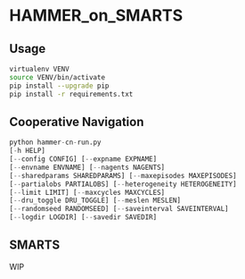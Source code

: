 # HAMMER_on_SMARTS

## Usage

```bash
virtualenv VENV
source VENV/bin/activate 
pip install --upgrade pip 
pip install -r requirements.txt 
```

## Cooperative Navigation

```python
python hammer-cn-run.py
[-h HELP] 
[--config CONFIG] [--expname EXPNAME] 
[--envname ENVNAME] [--nagents NAGENTS] 
[--sharedparams SHAREDPARAMS] [--maxepisodes MAXEPISODES] 
[--partialobs PARTIALOBS] [--heterogeneity HETEROGENEITY] 
[--limit LIMIT] [--maxcycles MAXCYCLES] 
[--dru_toggle DRU_TOGGLE] [--meslen MESLEN] 
[--randomseed RANDOMSEED] [--saveinterval SAVEINTERVAL] 
[--logdir LOGDIR] [--savedir SAVEDIR]
```

## SMARTS

WIP
